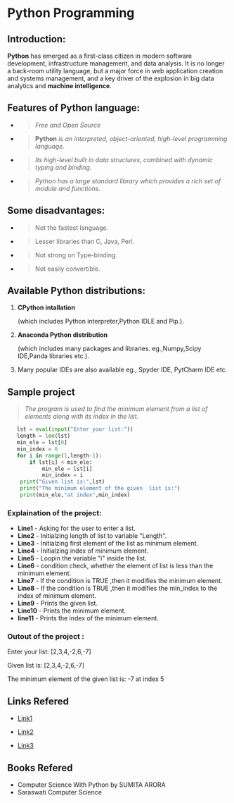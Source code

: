 
# Python Programming
## Introduction:
**Python** has emerged as a first-class citizen in modern software development, infrastructure management, and data analysis. It is no longer a back-room utility language, but a major force in web application creation and systems management, and a key driver of the explosion in big data analytics and **machine intelligence**.

## Features of Python language:
* >*Free and Open Source* 
* >**Python** *is an interpreted, object-oriented, high-level programming language.*
* >*Its high-level built in data structures, combined with dynamic typing and binding.*
* >*Python has a large standard library which provides a rich set of module and functions.*

## Some disadvantages:
* >Not the fastest language.
* >Lesser libraries than C, Java, Perl.
* >Not strong on Type-binding.
* >Not easily convertible.

## Available Python distributions:
1. **CPython intallation**
   
   (which includes Python interpreter,Python IDLE and Pip.).
2. **Anaconda Python distribution**

    (which includes many packages and libraries. eg.,Numpy,Scipy IDE,Panda libraries etc.).
3. Many popular IDEs are also available eg., Spyder IDE, PytCharm IDE etc.

## Sample project 
> *The program is used to find the minimum element from a list of elements along with its index in the list.*

```python
   lst = eval(input("Enter your list:"))
   length = len(lst)
   min_ele = lst[0]
   min_index = 0
   for i in range(1,length-1):
       if lst[i] < min_ele:
           min_ele = lst[i]
           min_index = i
    print("Given list is:",lst)
    print("The minimum element of the given  list is:")
    print(min_ele,"at index",min_index)

```
### Explaination of the project:
* **Line1** - Asking for the user to enter a  list.
* **Line2** - Initialzing length of list       to variable "Length".
* **Line3** - Initialzing first element of the list as minimum element.
* **Line4** - Initialzing index of minimum element.
* **Line5** - Loopin the variable "i" inside the list.
* **Line6** - condition check, whether the element of list is less than the minimum element.
* **Line7** - If the condition is TRUE ,then it modifies the minimum element.
* **Line8** - If the condition is TRUE ,then it modifies the min_index to the index of minimum element.
* **Line9** - Prints the given list.
* **Line10** - Prints the minimum element.
* **line11** - Prints the index of the minimum element.

### Outout of the project :
Enter your list: [2,3,4,-2,6,-7]


Given list is: [2,3,4,-2,6,-7]


The minimum element of the given  list is: -7 at index 5

## Links Refered
* [Link1](https://www.infoworld.com/article/3204016/what-is-python-powerful-intuitive-programming.html)


* [Link2](https://www.python.org/doc/essays/blurb/)

* [Link3](https://www.geeksforgeeks.org/python-features/)


## Books Refered
* Computer Science With Python by SUMITA ARORA
* Saraswati Computer Science 